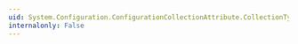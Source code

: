 ```yaml
---
uid: System.Configuration.ConfigurationCollectionAttribute.CollectionType
internalonly: False
---
```

